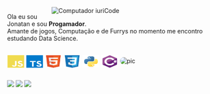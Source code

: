 <img src="https://raw.githubusercontent.com/MicaelliMedeiros/micaellimedeiros/master/image/computer-illustration.png" min-width="400px" max-width="400px" width="400px" align="right" alt="Computador iuriCode">

<p align="left"> 
  Ola eu sou Jonatan e sou <strong>Progamador</strong>.<br>
  Amante de jogos, Computação e de Furrys no momento me encontro estudando Data Science.
</p>

<div style="display: inline_block"><br>
  <img align="center" alt="Js" height="30" width="40" src="https://raw.githubusercontent.com/devicons/devicon/master/icons/javascript/javascript-plain.svg">
  <img align="center" alt="Ts" height="30" width="40" src="https://raw.githubusercontent.com/devicons/devicon/master/icons/typescript/typescript-plain.svg">
  <img align="center" alt="HTML" height="30" width="40" src="https://raw.githubusercontent.com/devicons/devicon/master/icons/html5/html5-original.svg">
  <img align="center" alt="CSS" height="30" width="40" src="https://raw.githubusercontent.com/devicons/devicon/master/icons/css3/css3-original.svg">
  <img align="center" alt="Python" height="30" width="40" src="https://raw.githubusercontent.com/devicons/devicon/master/icons/python/python-original.svg">
  <img align="center" alt="Csharp" height="30" width="40" src="https://raw.githubusercontent.com/devicons/devicon/master/icons/csharp/csharp-original.svg">
  <img align="lef" alt="pic" height="150" style="border-radius:50px;" src="">
</div>
  
  ##

<p align="left">
  <a href="#" alt="Steam">
  <img src="https://img.shields.io/badge/Steam-000000?style=for-the-badge&logo=steam&logoColor=white" /></a>
  
  <a href="#" alt="Play">
  <img src="https://img.shields.io/badge/PlayStation-003791?style=for-the-badge&logo=playstation&logoColor=white" /></a>
  
  <a href="#" alt="XBOX">
  <img src="https://img.shields.io/badge/Xbox-107C10?style=for-the-badge&logo=xbox&logoColor=white" /></a>
</p>  

